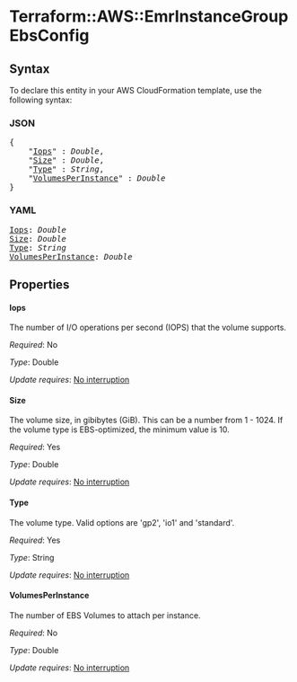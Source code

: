 # Terraform::AWS::EmrInstanceGroup EbsConfig

## Syntax

To declare this entity in your AWS CloudFormation template, use the following syntax:

### JSON

<pre>
{
    "<a href="#iops" title="Iops">Iops</a>" : <i>Double</i>,
    "<a href="#size" title="Size">Size</a>" : <i>Double</i>,
    "<a href="#type" title="Type">Type</a>" : <i>String</i>,
    "<a href="#volumesperinstance" title="VolumesPerInstance">VolumesPerInstance</a>" : <i>Double</i>
}
</pre>

### YAML

<pre>
<a href="#iops" title="Iops">Iops</a>: <i>Double</i>
<a href="#size" title="Size">Size</a>: <i>Double</i>
<a href="#type" title="Type">Type</a>: <i>String</i>
<a href="#volumesperinstance" title="VolumesPerInstance">VolumesPerInstance</a>: <i>Double</i>
</pre>

## Properties

#### Iops

The number of I/O operations per second (IOPS) that the volume supports.

_Required_: No

_Type_: Double

_Update requires_: [No interruption](https://docs.aws.amazon.com/AWSCloudFormation/latest/UserGuide/using-cfn-updating-stacks-update-behaviors.html#update-no-interrupt)

#### Size

The volume size, in gibibytes (GiB). This can be a number from 1 - 1024. If the volume type is EBS-optimized, the minimum value is 10.

_Required_: Yes

_Type_: Double

_Update requires_: [No interruption](https://docs.aws.amazon.com/AWSCloudFormation/latest/UserGuide/using-cfn-updating-stacks-update-behaviors.html#update-no-interrupt)

#### Type

The volume type. Valid options are 'gp2', 'io1' and 'standard'.

_Required_: Yes

_Type_: String

_Update requires_: [No interruption](https://docs.aws.amazon.com/AWSCloudFormation/latest/UserGuide/using-cfn-updating-stacks-update-behaviors.html#update-no-interrupt)

#### VolumesPerInstance

The number of EBS Volumes to attach per instance.

_Required_: No

_Type_: Double

_Update requires_: [No interruption](https://docs.aws.amazon.com/AWSCloudFormation/latest/UserGuide/using-cfn-updating-stacks-update-behaviors.html#update-no-interrupt)

